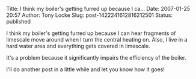 Title: I think my boiler's getting furred up because I ca...
Date: 2007-01-25 20:57
Author: Tony Locke
Slug: post-1422241612816212501
Status: published

I think my boiler's getting furred up because I can hear fragments of limescale move around when I turn the central heating on. Also, I live in a hard water area and everything gets covered in limescale.  
  
It's a problem because it significantly impairs the efficiency of the boiler.  
  
I'll do another post in a little while and let you know how it goes!
